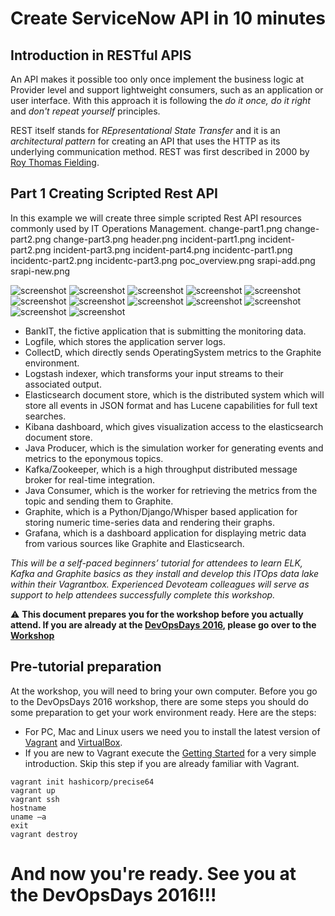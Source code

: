 # Create ServiceNow API in 10 minutes 

## Introduction in RESTful APIS

An API makes it possible too only once implement the business logic at Provider level and support lightweight consumers, such as an application or user interface. With this approach it is following the *do it once, do it right* and *don't repeat yourself* principles.

REST itself stands for *REpresentational State Transfer* and it is an *architectural pattern* for creating an API that uses the HTTP as its underlying communication method. REST was first described in 2000 by [Roy Thomas Fielding](http://www.ics.uci.edu/~fielding/pubs/dissertation/top.htm).
 

## Part 1 Creating Scripted Rest API 

In this example we will create three simple scripted Rest API resources commonly used by IT Operations Management.
change-part1.png
change-part2.png
change-part3.png
header.png
incident-part1.png
incident-part2.png
incident-part3.png
incident-part4.png
incidentc-part1.png
incidentc-part2.png
incidentc-part3.png
poc_overview.png
srapi-add.png
srapi-new.png


<img src="https://raw.githubusercontent.com/avwsolutions/SN-API-Examples/master/Content/incident-part1.png" alt="screenshot">
<img src="https://raw.githubusercontent.com/avwsolutions/SN-API-Examples/master/Content/incident-part2.png" alt="screenshot">
<img src="https://raw.githubusercontent.com/avwsolutions/SN-API-Examples/master/Content/incident-part3.png" alt="screenshot">
<img src="https://raw.githubusercontent.com/avwsolutions/SN-API-Examples/master/Content/incident-part4.png" alt="screenshot">

<img src="https://raw.githubusercontent.com/avwsolutions/SN-API-Examples/master/Content/incidentc-part1.png" alt="screenshot">
<img src="https://raw.githubusercontent.com/avwsolutions/SN-API-Examples/master/Content/incidentc-part2.png" alt="screenshot">
<img src="https://raw.githubusercontent.com/avwsolutions/SN-API-Examples/master/Content/incidentc-part3.png" alt="screenshot">
<img src="https://raw.githubusercontent.com/avwsolutions/SN-API-Examples/master/Content/incident-part4.png" alt="screenshot">

<img src="https://raw.githubusercontent.com/avwsolutions/SN-API-Examples/master/Content/change-part1.png" alt="screenshot">
<img src="https://raw.githubusercontent.com/avwsolutions/SN-API-Examples/master/Content/change-part2.png" alt="screenshot">
<img src="https://raw.githubusercontent.com/avwsolutions/SN-API-Examples/master/Content/change-part3.png" alt="screenshot">
<img src="https://raw.githubusercontent.com/avwsolutions/SN-API-Examples/master/Content/incident-part4.png" alt="screenshot">


-	BankIT, the fictive application that is submitting the monitoring data.
-	Logfile, which stores the application server logs.
-	CollectD, which directly sends OperatingSystem metrics to the Graphite environment.
-	Logstash indexer, which transforms your input streams to their associated output.
-	Elasticsearch document store, which is the distributed system which will store all events in JSON format and has Lucene capabilities for full text searches.
-	Kibana dashboard, which gives visualization access to the elasticsearch document store.
-	Java Producer, which is the simulation worker for generating events and metrics to the eponymous topics.
-	Kafka/Zookeeper, which is a high throughput distributed message broker for real-time integration.
-	Java Consumer, which is the worker for retrieving the metrics from the topic and sending them to Graphite.
-	Graphite, which is a Python/Django/Whisper based application for storing numeric time-series data and rendering their graphs. 
-	Grafana, which is a dashboard application for displaying metric data from various sources like Graphite and Elasticsearch.

*This will be a self-paced beginners’ tutorial for attendees to learn ELK, Kafka and Graphite basics as they install and develop this ITOps data lake within their Vagrantbox. Experienced Devoteam colleagues will serve as support to help attendees successfully complete this workshop.*

:warning: **This document prepares you for the workshop before you actually attend. If you are already at the [DevOpsDays 2016](http://www.devopsdays.org/events/2016-amsterdam/workshops/arnold-van-wijnbergen/), please go over to the [Workshop](https://github.com/avwsolutions/DOD-AMS-Workshop/blob/master/workshop.md)**

## Pre-tutorial preparation
At the workshop, you will need to bring your own computer. Before you go to the DevOpsDays 2016 workshop, there are some steps you should do some preparation to get your work environment ready. Here are the steps:
- For PC, Mac and Linux users we need you to install the latest version of [Vagrant](https://www.vagrantup.com/downloads.html) and [VirtualBox](https://www.virtualbox.org/wiki/Linux_Downloads).
- If you are new to Vagrant execute the [Getting Started](https://www.vagrantup.com/docs/getting-started/) for a very simple introduction. Skip this step if you are already familiar with Vagrant.
```
vagrant init hashicorp/precise64
vagrant up
vagrant ssh
hostname
uname –a
exit
vagrant destroy
```
# **And now you're ready. See you at the DevOpsDays 2016!!!**

